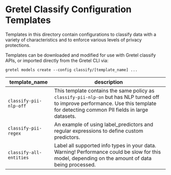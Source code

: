 # Gretel Classify Configuration Templates

Templates in this directory contain configurations to classify data with a variety of characteristics and to enforce various levels of privacy protections.

Templates can be downloaded and modified for use with Gretel classify APIs, or imported directly from the Gretel CLI via:

`gretel models create --config classify/[template_name] ...`


 | template_name      | description |
 | ----------- |  ----------- |
 |`classify-pii-nlp-off`| This template contains the same policy as `classify-pii-nlp-on` but has NLP turned off to improve performance. Use this template for detecting common PII fields in large datasets.|
 |`classify-pii-regex`| An example of using label_predictors and regular expressions to define custom predictors.|
 |`classify-all-entities`| Label all supported info types in your data. Warning! Performance could be slow for this model, depending on the amount of data being processed.|
